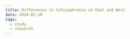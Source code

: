 ```yaml
---
title: Differences in Schizophrenia in East and West
date: 2024-01-18
tags:
  - study
  - research
---
```

